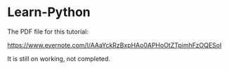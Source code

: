 # Learn-Python

The PDF file for this tutorial:

https://www.evernote.com/l/AAaYckRzBxpHAo0APHoOtZTpimhFzOQESoI

It is still on working, not completed.